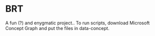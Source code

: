 # BRT

A fun (?) and enygmatic project..
To run scripts, download Microsoft Concept Graph and put the files in data-concept.
